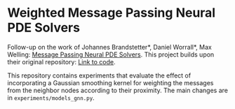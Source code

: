 # Weighted Message Passing Neural PDE Solvers

Follow-up on the work of Johannes Brandstetter*, Daniel Worrall*, Max Welling: [Message Passing Neural PDE Solvers](https://arxiv.org/abs/XXXX.XXXXX). This project builds upon their original repository: [Link to code](https://github.com/original-repo-link).

This repository contains experiments that evaluate the effect of incorporating a Gaussian smoothing kernel for weighting the messages from the neighbor nodes according to their proximity. The main changes are in `experiments/models_gnn.py`.
